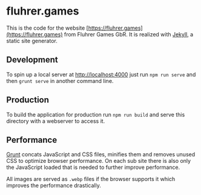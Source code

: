 # fluhrer.games
This is the code for the website [https://fluhrer.games](https://fluhrer.games) from Fluhrer Games GbR.
It is realized with [Jekyll](https://jekyllrb.com/), a static site generator.

## Development
To spin up a local server at [http://localhost:4000](http://localhost:4000) just run `npm run serve` and then `grunt serve` in another command line.

## Production
To build the application for production run `npm run build` and serve this directory with a webserver to access it.

## Performance
[Grunt](https://gruntjs.com/) concats JavaScript and CSS files, minifies them and removes unused CSS to optimize browser performance. 
On each sub site there is also only the JavaScript loaded that is needed to further improve performance.

All images are served as `.webp` files if the browser supports it which improves the performance drastically.
